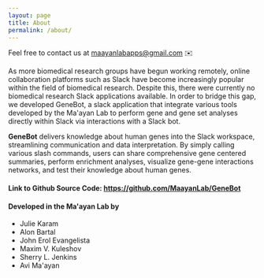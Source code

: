 ```yaml
---
layout: page
title: About 
permalink: /about/
---
```


Feel free to contact us at maayanlabapps@gmail.com ✉️

As more biomedical research groups have begun working remotely, online collaboration platforms such as Slack have become increasingly popular within the field of biomedical research. Despite this, there were currently no biomedical research Slack applications available. In order to bridge this gap, we developed GeneBot, a slack application that integrate various tools developed by the Ma'ayan Lab to perform gene and gene set analyses directly within Slack via interactions with a Slack bot.

**GeneBot** delivers knowledge about human genes into the Slack workspace, streamlining communication and data interpretation. By simply calling various slash commands, users can share comprehensive gene centered summaries, perform enrichment analyses, visualize gene-gene interactions networks, and test their knowledge about human genes.

#### Link to Github Source Code: https://github.com/MaayanLab/GeneBot

#### Developed in the Ma'ayan Lab by
- Julie Karam
- Alon Bartal
- John Erol Evangelista
- Maxim V. Kuleshov
- Sherry L. Jenkins
- Avi Ma'ayan



